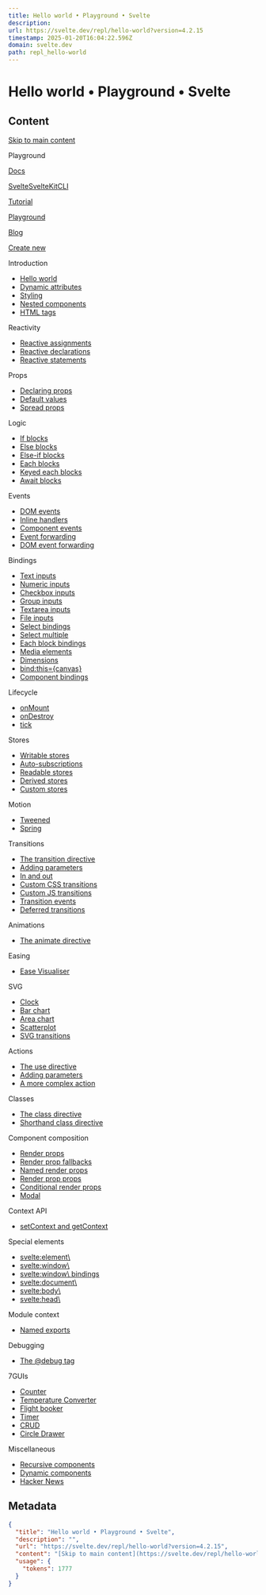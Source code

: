 ```yaml
---
title: Hello world • Playground • Svelte
description: 
url: https://svelte.dev/repl/hello-world?version=4.2.15
timestamp: 2025-01-20T16:04:22.596Z
domain: svelte.dev
path: repl_hello-world
---
```


# Hello world • Playground • Svelte



## Content

[Skip to main content](https://svelte.dev/repl/hello-world?version=4.2.15#main)

[](https://svelte.dev/ "Homepage")Playground

[Docs](https://svelte.dev/docs)

[Svelte](https://svelte.dev/docs/svelte)[SvelteKit](https://svelte.dev/docs/kit)[CLI](https://svelte.dev/docs/cli)

[Tutorial](https://svelte.dev/tutorial)

[Playground](https://svelte.dev/playground)

[Blog](https://svelte.dev/blog)

[Create new](https://svelte.dev/playground/untitled)

Introduction

*   [Hello world](https://svelte.dev/playground/hello-world)
*   [Dynamic attributes](https://svelte.dev/playground/dynamic-attributes)
*   [Styling](https://svelte.dev/playground/styling)
*   [Nested components](https://svelte.dev/playground/nested-components)
*   [HTML tags](https://svelte.dev/playground/html-tags)

Reactivity

*   [Reactive assignments](https://svelte.dev/playground/reactive-assignments)
*   [Reactive declarations](https://svelte.dev/playground/reactive-declarations)
*   [Reactive statements](https://svelte.dev/playground/reactive-statements)

Props

*   [Declaring props](https://svelte.dev/playground/declaring-props)
*   [Default values](https://svelte.dev/playground/default-values)
*   [Spread props](https://svelte.dev/playground/spread-props)

Logic

*   [If blocks](https://svelte.dev/playground/if-blocks)
*   [Else blocks](https://svelte.dev/playground/else-blocks)
*   [Else-if blocks](https://svelte.dev/playground/else-if-blocks)
*   [Each blocks](https://svelte.dev/playground/each-blocks)
*   [Keyed each blocks](https://svelte.dev/playground/keyed-each-blocks)
*   [Await blocks](https://svelte.dev/playground/await-blocks)

Events

*   [DOM events](https://svelte.dev/playground/dom-events)
*   [Inline handlers](https://svelte.dev/playground/inline-handlers)
*   [Component events](https://svelte.dev/playground/component-events)
*   [Event forwarding](https://svelte.dev/playground/event-forwarding)
*   [DOM event forwarding](https://svelte.dev/playground/dom-event-forwarding)

Bindings

*   [Text inputs](https://svelte.dev/playground/text-inputs)
*   [Numeric inputs](https://svelte.dev/playground/numeric-inputs)
*   [Checkbox inputs](https://svelte.dev/playground/checkbox-inputs)
*   [Group inputs](https://svelte.dev/playground/group-inputs)
*   [Textarea inputs](https://svelte.dev/playground/textarea-inputs)
*   [File inputs](https://svelte.dev/playground/file-inputs)
*   [Select bindings](https://svelte.dev/playground/select-bindings)
*   [Select multiple](https://svelte.dev/playground/multiple-select-bindings)
*   [Each block bindings](https://svelte.dev/playground/each-block-bindings)
*   [Media elements](https://svelte.dev/playground/media-elements)
*   [Dimensions](https://svelte.dev/playground/dimensions)
*   [bind:this={canvas}](https://svelte.dev/playground/bind-this)
*   [Component bindings](https://svelte.dev/playground/component-bindings)

Lifecycle

*   [onMount](https://svelte.dev/playground/onmount)
*   [onDestroy](https://svelte.dev/playground/ondestroy)
*   [tick](https://svelte.dev/playground/tick)

Stores

*   [Writable stores](https://svelte.dev/playground/writable-stores)
*   [Auto-subscriptions](https://svelte.dev/playground/auto-subscriptions)
*   [Readable stores](https://svelte.dev/playground/readable-stores)
*   [Derived stores](https://svelte.dev/playground/derived-stores)
*   [Custom stores](https://svelte.dev/playground/custom-stores)

Motion

*   [Tweened](https://svelte.dev/playground/tweened)
*   [Spring](https://svelte.dev/playground/spring)

Transitions

*   [The transition directive](https://svelte.dev/playground/transition)
*   [Adding parameters](https://svelte.dev/playground/adding-parameters-to-transitions)
*   [In and out](https://svelte.dev/playground/in-and-out)
*   [Custom CSS transitions](https://svelte.dev/playground/custom-css-transitions)
*   [Custom JS transitions](https://svelte.dev/playground/custom-js-transitions)
*   [Transition events](https://svelte.dev/playground/transition-events)
*   [Deferred transitions](https://svelte.dev/playground/deferred-transitions)

Animations

*   [The animate directive](https://svelte.dev/playground/animate)

Easing

*   [Ease Visualiser](https://svelte.dev/playground/easing)

SVG

*   [Clock](https://svelte.dev/playground/clock)
*   [Bar chart](https://svelte.dev/playground/bar-chart)
*   [Area chart](https://svelte.dev/playground/area-chart)
*   [Scatterplot](https://svelte.dev/playground/scatterplot)
*   [SVG transitions](https://svelte.dev/playground/svg-transitions)

Actions

*   [The use directive](https://svelte.dev/playground/actions)
*   [Adding parameters](https://svelte.dev/playground/adding-parameters-to-actions)
*   [A more complex action](https://svelte.dev/playground/actions-pannable)

Classes

*   [The class directive](https://svelte.dev/playground/classes)
*   [Shorthand class directive](https://svelte.dev/playground/class-shorthand)

Component composition

*   [Render props](https://svelte.dev/playground/render-props)
*   [Render prop fallbacks](https://svelte.dev/playground/render-prop-fallbacks)
*   [Named render props](https://svelte.dev/playground/named-render-props)
*   [Render prop props](https://svelte.dev/playground/render-prop-props)
*   [Conditional render props](https://svelte.dev/playground/conditional-render-props)
*   [Modal](https://svelte.dev/playground/modal)

Context API

*   [setContext and getContext](https://svelte.dev/playground/context-api)

Special elements

*   [<svelte:element\>](https://svelte.dev/playground/svelte-element)
*   [<svelte:window\>](https://svelte.dev/playground/svelte-window)
*   [<svelte:window\> bindings](https://svelte.dev/playground/svelte-window-bindings)
*   [<svelte:document\>](https://svelte.dev/playground/svelte-document)
*   [<svelte:body\>](https://svelte.dev/playground/svelte-body)
*   [<svelte:head\>](https://svelte.dev/playground/svelte-head)

Module context

*   [Named exports](https://svelte.dev/playground/module-exports)

Debugging

*   [The @debug tag](https://svelte.dev/playground/debug)

7GUIs

*   [Counter](https://svelte.dev/playground/7guis-counter)
*   [Temperature Converter](https://svelte.dev/playground/7guis-temperature)
*   [Flight booker](https://svelte.dev/playground/7guis-flight-booker)
*   [Timer](https://svelte.dev/playground/7guis-timer)
*   [CRUD](https://svelte.dev/playground/7guis-crud)
*   [Circle Drawer](https://svelte.dev/playground/7guis-circles)

Miscellaneous

*   [Recursive components](https://svelte.dev/playground/recursive-components)
*   [Dynamic components](https://svelte.dev/playground/dynamic-components)
*   [Hacker News](https://svelte.dev/playground/hacker-news)

## Metadata

```json
{
  "title": "Hello world • Playground • Svelte",
  "description": "",
  "url": "https://svelte.dev/repl/hello-world?version=4.2.15",
  "content": "[Skip to main content](https://svelte.dev/repl/hello-world?version=4.2.15#main)\n\n[](https://svelte.dev/ \"Homepage\")Playground\n\n[Docs](https://svelte.dev/docs)\n\n[Svelte](https://svelte.dev/docs/svelte)[SvelteKit](https://svelte.dev/docs/kit)[CLI](https://svelte.dev/docs/cli)\n\n[Tutorial](https://svelte.dev/tutorial)\n\n[Playground](https://svelte.dev/playground)\n\n[Blog](https://svelte.dev/blog)\n\n[Create new](https://svelte.dev/playground/untitled)\n\nIntroduction\n\n*   [Hello world](https://svelte.dev/playground/hello-world)\n*   [Dynamic attributes](https://svelte.dev/playground/dynamic-attributes)\n*   [Styling](https://svelte.dev/playground/styling)\n*   [Nested components](https://svelte.dev/playground/nested-components)\n*   [HTML tags](https://svelte.dev/playground/html-tags)\n\nReactivity\n\n*   [Reactive assignments](https://svelte.dev/playground/reactive-assignments)\n*   [Reactive declarations](https://svelte.dev/playground/reactive-declarations)\n*   [Reactive statements](https://svelte.dev/playground/reactive-statements)\n\nProps\n\n*   [Declaring props](https://svelte.dev/playground/declaring-props)\n*   [Default values](https://svelte.dev/playground/default-values)\n*   [Spread props](https://svelte.dev/playground/spread-props)\n\nLogic\n\n*   [If blocks](https://svelte.dev/playground/if-blocks)\n*   [Else blocks](https://svelte.dev/playground/else-blocks)\n*   [Else-if blocks](https://svelte.dev/playground/else-if-blocks)\n*   [Each blocks](https://svelte.dev/playground/each-blocks)\n*   [Keyed each blocks](https://svelte.dev/playground/keyed-each-blocks)\n*   [Await blocks](https://svelte.dev/playground/await-blocks)\n\nEvents\n\n*   [DOM events](https://svelte.dev/playground/dom-events)\n*   [Inline handlers](https://svelte.dev/playground/inline-handlers)\n*   [Component events](https://svelte.dev/playground/component-events)\n*   [Event forwarding](https://svelte.dev/playground/event-forwarding)\n*   [DOM event forwarding](https://svelte.dev/playground/dom-event-forwarding)\n\nBindings\n\n*   [Text inputs](https://svelte.dev/playground/text-inputs)\n*   [Numeric inputs](https://svelte.dev/playground/numeric-inputs)\n*   [Checkbox inputs](https://svelte.dev/playground/checkbox-inputs)\n*   [Group inputs](https://svelte.dev/playground/group-inputs)\n*   [Textarea inputs](https://svelte.dev/playground/textarea-inputs)\n*   [File inputs](https://svelte.dev/playground/file-inputs)\n*   [Select bindings](https://svelte.dev/playground/select-bindings)\n*   [Select multiple](https://svelte.dev/playground/multiple-select-bindings)\n*   [Each block bindings](https://svelte.dev/playground/each-block-bindings)\n*   [Media elements](https://svelte.dev/playground/media-elements)\n*   [Dimensions](https://svelte.dev/playground/dimensions)\n*   [bind:this={canvas}](https://svelte.dev/playground/bind-this)\n*   [Component bindings](https://svelte.dev/playground/component-bindings)\n\nLifecycle\n\n*   [onMount](https://svelte.dev/playground/onmount)\n*   [onDestroy](https://svelte.dev/playground/ondestroy)\n*   [tick](https://svelte.dev/playground/tick)\n\nStores\n\n*   [Writable stores](https://svelte.dev/playground/writable-stores)\n*   [Auto-subscriptions](https://svelte.dev/playground/auto-subscriptions)\n*   [Readable stores](https://svelte.dev/playground/readable-stores)\n*   [Derived stores](https://svelte.dev/playground/derived-stores)\n*   [Custom stores](https://svelte.dev/playground/custom-stores)\n\nMotion\n\n*   [Tweened](https://svelte.dev/playground/tweened)\n*   [Spring](https://svelte.dev/playground/spring)\n\nTransitions\n\n*   [The transition directive](https://svelte.dev/playground/transition)\n*   [Adding parameters](https://svelte.dev/playground/adding-parameters-to-transitions)\n*   [In and out](https://svelte.dev/playground/in-and-out)\n*   [Custom CSS transitions](https://svelte.dev/playground/custom-css-transitions)\n*   [Custom JS transitions](https://svelte.dev/playground/custom-js-transitions)\n*   [Transition events](https://svelte.dev/playground/transition-events)\n*   [Deferred transitions](https://svelte.dev/playground/deferred-transitions)\n\nAnimations\n\n*   [The animate directive](https://svelte.dev/playground/animate)\n\nEasing\n\n*   [Ease Visualiser](https://svelte.dev/playground/easing)\n\nSVG\n\n*   [Clock](https://svelte.dev/playground/clock)\n*   [Bar chart](https://svelte.dev/playground/bar-chart)\n*   [Area chart](https://svelte.dev/playground/area-chart)\n*   [Scatterplot](https://svelte.dev/playground/scatterplot)\n*   [SVG transitions](https://svelte.dev/playground/svg-transitions)\n\nActions\n\n*   [The use directive](https://svelte.dev/playground/actions)\n*   [Adding parameters](https://svelte.dev/playground/adding-parameters-to-actions)\n*   [A more complex action](https://svelte.dev/playground/actions-pannable)\n\nClasses\n\n*   [The class directive](https://svelte.dev/playground/classes)\n*   [Shorthand class directive](https://svelte.dev/playground/class-shorthand)\n\nComponent composition\n\n*   [Render props](https://svelte.dev/playground/render-props)\n*   [Render prop fallbacks](https://svelte.dev/playground/render-prop-fallbacks)\n*   [Named render props](https://svelte.dev/playground/named-render-props)\n*   [Render prop props](https://svelte.dev/playground/render-prop-props)\n*   [Conditional render props](https://svelte.dev/playground/conditional-render-props)\n*   [Modal](https://svelte.dev/playground/modal)\n\nContext API\n\n*   [setContext and getContext](https://svelte.dev/playground/context-api)\n\nSpecial elements\n\n*   [<svelte:element\\>](https://svelte.dev/playground/svelte-element)\n*   [<svelte:window\\>](https://svelte.dev/playground/svelte-window)\n*   [<svelte:window\\> bindings](https://svelte.dev/playground/svelte-window-bindings)\n*   [<svelte:document\\>](https://svelte.dev/playground/svelte-document)\n*   [<svelte:body\\>](https://svelte.dev/playground/svelte-body)\n*   [<svelte:head\\>](https://svelte.dev/playground/svelte-head)\n\nModule context\n\n*   [Named exports](https://svelte.dev/playground/module-exports)\n\nDebugging\n\n*   [The @debug tag](https://svelte.dev/playground/debug)\n\n7GUIs\n\n*   [Counter](https://svelte.dev/playground/7guis-counter)\n*   [Temperature Converter](https://svelte.dev/playground/7guis-temperature)\n*   [Flight booker](https://svelte.dev/playground/7guis-flight-booker)\n*   [Timer](https://svelte.dev/playground/7guis-timer)\n*   [CRUD](https://svelte.dev/playground/7guis-crud)\n*   [Circle Drawer](https://svelte.dev/playground/7guis-circles)\n\nMiscellaneous\n\n*   [Recursive components](https://svelte.dev/playground/recursive-components)\n*   [Dynamic components](https://svelte.dev/playground/dynamic-components)\n*   [Hacker News](https://svelte.dev/playground/hacker-news)",
  "usage": {
    "tokens": 1777
  }
}
```
